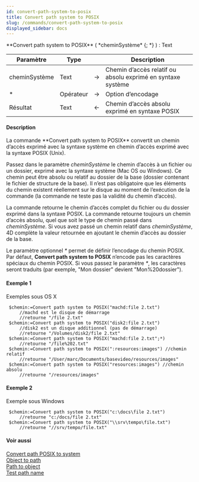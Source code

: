 ```yaml
---
id: convert-path-system-to-posix
title: Convert path system to POSIX
slug: /commands/convert-path-system-to-posix
displayed_sidebar: docs
---
```


<!--REF #_command_.Convert path system to POSIX.Syntax-->**Convert path system to POSIX** ( *cheminSystème* {; *} ) : Text<!-- END REF-->
<!--REF #_command_.Convert path system to POSIX.Params-->
| Paramètre | Type |  | Description |
| --- | --- | --- | --- |
| cheminSystème | Text | &#8594;  | Chemin d’accès relatif ou absolu exprimé en syntaxe système |
| * | Opérateur | &#8594;  | Option d’encodage |
| Résultat | Text | &#8592; | Chemin d’accès absolu exprimé en syntaxe POSIX |

<!-- END REF-->

#### Description 

<!--REF #_command_.Convert path system to POSIX.Summary-->La commande **Convert path system to POSIX** convertit un chemin d’accès exprimé avec la syntaxe système en chemin d’accès exprimé avec la syntaxe POSIX (Unix).<!-- END REF--> 

Passez dans le paramètre *cheminSystème* le chemin d’accès à un fichier ou un dossier, exprimé avec la syntaxe système (Mac OS ou Windows). Ce chemin peut être absolu ou relatif au dossier de la base (dossier contenant le fichier de structure de la base). Il n’est pas obligatoire que les éléments du chemin existent réellement sur le disque au moment de l’exécution de la commande (la commande ne teste pas la validité du chemin d’accès). 

La commande retourne le chemin d’accès complet du fichier ou du dossier exprimé dans la syntaxe POSIX. La commande retourne toujours un chemin d’accès absolu, quel que soit le type de chemin passé dans *cheminSystème*. Si vous avez passé un chemin relatif dans *cheminSystème*, 4D complète la valeur retournée en ajoutant le chemin d’accès au dossier de la base. 

Le paramètre optionnel *\** permet de définir l’encodage du chemin POSIX. Par défaut, **Convert path system to POSIX** n’encode pas les caractères spéciaux du chemin POSIX. Si vous passez le paramètre *\**, les caractères seront traduits (par exemple, "Mon dossier" devient "Mon%20dossier").

#### Exemple 1 

Exemples sous OS X

```4d
 $chemin:=Convert path system to POSIX("machd:file 2.txt")
     //machd est le disque de démarrage
     //retourne "/file 2.txt"
 $chemin:=Convert path system to POSIX("disk2:file 2.txt")
     //disk2 est un disque additionnel (pas de démarrage)
     //retourne "/Volumes/disk2/file 2.txt"
 $chemin:=Convert path system to POSIX("machd:file 2.txt";*)
     //retourne "/file%202.txt"
 $chemin:=Convert path system to POSIX(":resources:images") //chemin relatif
     //retourne "/User/marc/Documents/basevideo/resources/images"
 $chemin:=Convert path system to POSIX("resources:images") //chemin absolu
     //retourne "/resources/images"
```

#### Exemple 2 

Exemple sous Windows

```4d
 $chemin:=Convert path system to POSIX("c:\docs\file 2.txt")
     //retourne "c:/docs/file 2.txt"
 $chemin:=Convert path system to POSIX("\\srv\tempo\file.txt")
     //retourne "//srv/tempo/file.txt"
```

#### Voir aussi 

[Convert path POSIX to system](convert-path-posix-to-system.md)  
[Object to path](object-to-path.md)  
[Path to object](path-to-object.md)  
[Test path name](test-path-name.md)  